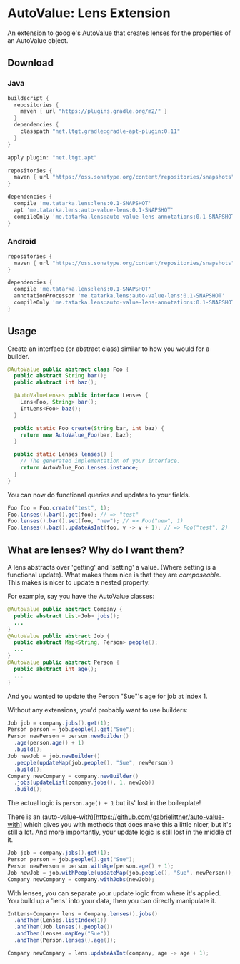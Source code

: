 # AutoValue: Lens Extension

An extension to google's [AutoValue](https://github.com/google/auto/tree/master/value) that creates
lenses for the properties of an AutoValue object.

## Download

### Java

```groovy
buildscript {
  repositories {
    maven { url "https://plugins.gradle.org/m2/" }
  }
  dependencies {
    classpath "net.ltgt.gradle:gradle-apt-plugin:0.11"
  }
}

apply plugin: "net.ltgt.apt"

repositories {
  maven { url "https://oss.sonatype.org/content/repositories/snapshots" }
}

dependencies {
  compile 'me.tatarka.lens:lens:0.1-SNAPSHOT'
  apt 'me.tatarka.lens:auto-value-lens:0.1-SNAPSHOT'
  compileOnly 'me.tatarka.lens:auto-value-lens-annotations:0.1-SNAPSHOT'
}
```

### Android

```groovy
repositories {
  maven { url "https://oss.sonatype.org/content/repositories/snapshots" }
}

dependencies {
  compile 'me.tatarka.lens:lens:0.1-SNAPSHOT'
  annotationProcessor 'me.tatarka.lens:auto-value-lens:0.1-SNAPSHOT'
  compileOnly 'me.tatarka.lens:auto-value-lens-annotations:0.1-SNAPSHOT'
}
```

## Usage

Create an interface (or abstract class) similar to how you would for a builder.

```java
@AutoValue public abstract class Foo {
  public abstract String bar();
  public abstract int baz();

  @AutoValueLenses public interface Lenses {
    Lens<Foo, String> bar();
    IntLens<Foo> baz();
  }

  public static Foo create(String bar, int baz) {
    return new AutoValue_Foo(bar, baz);
  }

  public static Lenses lenses() {
    // The generated implementation of your interface.
    return AutoValue_Foo.Lenses.instance;
  }
}
```

You can now do functional queries and updates to your fields.

```java
Foo foo = Foo.create("test", 1);
Foo.lenses().bar().get(foo); // => "test"
Foo.lenses().bar().set(foo, "new"); // => Foo("new", 1)
Foo.lenses().baz().updateAsInt(foo, v -> v + 1); // => Foo("test", 2)
```

## What are lenses? Why do I want them?

A lens abstracts over 'getting' and 'setting' a value. (Where setting is a functional update). What
makes them nice is that they are _composeable_. This makes is nicer to update a nested property.

For example, say you have the AutoValue classes:

```java
@AutoValue public abstract Company {
  public abstract List<Job> jobs();
  ...
}
@AutoValue public abstract Job {
  public abstract Map<String, Person> people();
  ...
}
@AutoValue public abstract Person {
  public abstract int age();
  ...
}
```

And you wanted to update the Person "Sue"'s age for job at index 1.

Without any extensions, you'd probably want to use builders:

```java
Job job = company.jobs().get(1);
Person person = job.people().get("Sue");
Person newPerson = person.newBuilder()
  .age(person.age() + 1)
  .build();
Job newJob = job.newBuilder()
  .people(updateMap(job.people(), "Sue", newPerson))
  .build();
Company newCompany = company.newBuilder()
  .jobs(updateList(company.jobs(), 1, newJob))
  .build();
```

The actual logic is `person.age() + 1` but its' lost in the boilerplate!

There is an (auto-value-with)[https://github.com/gabrielittner/auto-value-with] which gives you with
methods that does make this a little nicer, but it's still a lot. And more importantly, your update
logic is still lost in the middle of it.

```java
Job job = company.jobs().get(1);
Person person = job.people().get("Sue");
Person newPerson = person.withAge(person.age() + 1);
Job newJob = job.withPeople(updateMap(job.people(), "Sue", newPerson));
Company newCompany = company.withJobs(newJob);
```

With lenses, you can separate your update logic from where it's applied. You build up a 'lens' into
your data, then you can directly manipulate it.

```java
IntLens<Company> lens = Company.lenses().jobs()
  .andThen(Lenses.listIndex(1))
  .andThen(Job.lenses().people())
  .andThen(Lenses.mapKey("Sue"))
  .andThen(Person.lenses().age());

Company newCompany = lens.updateAsInt(company, age -> age + 1);
```
